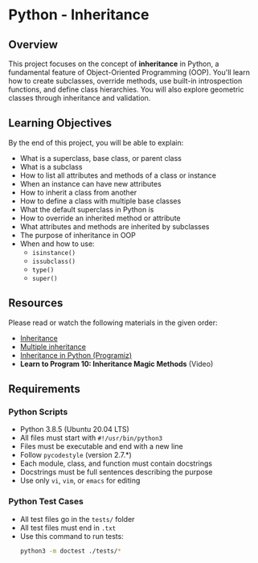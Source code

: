 # Python - Inheritance

## Overview

This project focuses on the concept of **inheritance** in Python, a fundamental feature of Object-Oriented Programming (OOP). You'll learn how to create subclasses, override methods, use built-in introspection functions, and define class hierarchies. You will also explore geometric classes through inheritance and validation.

## Learning Objectives

By the end of this project, you will be able to explain:

- What is a superclass, base class, or parent class
- What is a subclass
- How to list all attributes and methods of a class or instance
- When an instance can have new attributes
- How to inherit a class from another
- How to define a class with multiple base classes
- What the default superclass in Python is
- How to override an inherited method or attribute
- What attributes and methods are inherited by subclasses
- The purpose of inheritance in OOP
- When and how to use:
  - `isinstance()`
  - `issubclass()`
  - `type()`
  - `super()`

## Resources

Please read or watch the following materials in the given order:

- [Inheritance](https://docs.python.org/3/tutorial/classes.html#inheritance)
- [Multiple inheritance](https://docs.python.org/3/tutorial/classes.html#multiple-inheritance)
- [Inheritance in Python (Programiz)](https://www.programiz.com/python-programming/inheritance)
- **Learn to Program 10: Inheritance Magic Methods** (Video)

## Requirements

### Python Scripts

- Python 3.8.5 (Ubuntu 20.04 LTS)
- All files must start with `#!/usr/bin/python3`
- Files must be executable and end with a new line
- Follow `pycodestyle` (version 2.7.*)
- Each module, class, and function must contain docstrings
- Docstrings must be full sentences describing the purpose
- Use only `vi`, `vim`, or `emacs` for editing

### Python Test Cases

- All test files go in the `tests/` folder
- All test files must end in `.txt`
- Use this command to run tests:
  ```bash
  python3 -m doctest ./tests/*

